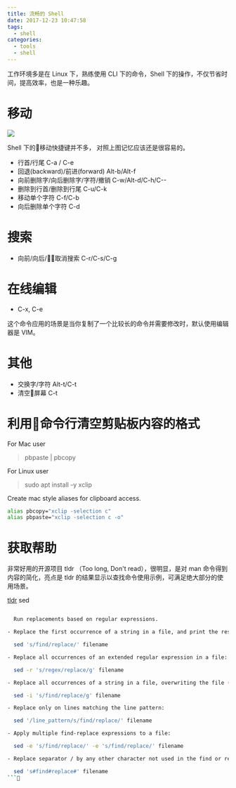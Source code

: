 ```yaml
---
title: 流畅的 Shell
date: 2017-12-23 10:47:58
tags:
  - shell
categories:
  - tools
  - shell
---
```


工作环境多是在 Linux 下，熟练使用 CLI 下的命令，Shell 下的操作，不仅节省时间，提高效率，也是一种乐趣。

<!-- more -->

# 移动

![](http://olkbjcb09.bkt.clouddn.com/blog/2017-12-23-025707.jpg)

Shell 下的移动快捷键并不多， 对照上图记忆应该还是很容易的。
- 行首/行尾  C-a / C-e
- 回退(backward)/前进(forward)    Alt-b/Alt-f
- 向前删除字/向后删除字/字符/撤销   C-w/Alt-d/C-h/C--
- 删除到行首/删除到行尾  C-u/C-k
- 移动单个字符 C-f/C-b
- 向后删除单个字符  C-d

# 搜索

- 向前/向后/取消搜索 C-r/C-s/C-g

# 在线编辑

- C-x, C-e

这个命令应用的场景是当你复制了一个比较长的命令并需要修改时，默认使用编辑器是 VIM。

# 其他

- 交换字/字符   Alt-t/C-t
- 清空屏幕    C-t

# 利用命令行清空剪贴板内容的格式

For Mac user

> pbpaste | pbcopy

For Linux user

> sudo apt install -y xclip

Create mac style aliases for clipboard access.
```bash
alias pbcopy="xclip -selection c"
alias pbpaste="xclip -selection c -o"
```

# 获取帮助

非常好用的开源项目 tldr （Too long, Don't read），很明显，是对 man 命令得到内容的简化，亮点是 tldr 的结果显示以查找命令使用示例，可满足绝大部分的使用场景。

[tldr](https://github.com/tldr-pages/tldr) sed

```bash

  Run replacements based on regular expressions.

- Replace the first occurrence of a string in a file, and print the result:

  sed 's/find/replace/' filename

- Replace all occurrences of an extended regular expression in a file:

  sed -r 's/regex/replace/g' filename

- Replace all occurrences of a string in a file, overwriting the file (i.e. in-place):

  sed -i 's/find/replace/g' filename

- Replace only on lines matching the line pattern:

  sed '/line_pattern/s/find/replace/' filename

- Apply multiple find-replace expressions to a file:

  sed -e 's/find/replace/' -e 's/find/replace/' filename

- Replace separator / by any other character not used in the find or replace patterns, e.g., #:

  sed 's#find#replace#' filename
```
